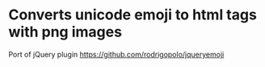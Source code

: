 # Converts unicode emoji to html tags with png images

Port of jQuery plugin https://github.com/rodrigopolo/jqueryemoji
